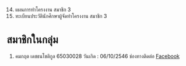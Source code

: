 14.	แผนการทําโครงงาน	สมาชิก 3
15.	ทะเบียนประวัตินักศึกษาผู้จัดทำโครงงาน	สมาชิก 3


# สมาชิกในกลุ่ม
1. คมกฤต เดชธนโชติกูล 65030028
วันเกิด : 06/10/2546
ช่องทางติดต่อ [Facebook](https://www.facebook.com/mynameispingnicetomeetyou)
